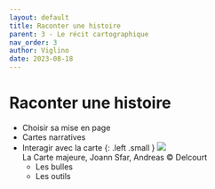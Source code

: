 ```yaml
---
layout: default
title: Raconter une histoire
parent: 3 - Le récit cartographique
nav_order: 3
author: Viglino
date: 2023-08-18
---
```


# Raconter une histoire

* Choisir sa mise en page
* Cartes narratives
* Interagir avec la carte
{: .left .small }
![](/Macarte-MI/assets/img/ch3.3-donjon.png)   
La Carte majeure, Joann Sfar, Andreas &copy; Delcourt 
  * Les bulles
  * Les outils
